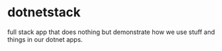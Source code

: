 dotnetstack
===========

full stack app that does nothing but demonstrate how we use stuff and things in our dotnet apps.
